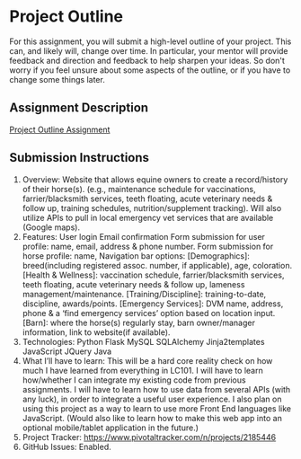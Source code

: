 # Project Outline
For this assignment, you will submit a high-level outline of your project. This can, and likely will, change over time. In particular, your mentor will provide feedback and direction and feedback to help sharpen your ideas. So don't worry if you feel unsure about some aspects of the outline, or if you have to change some things later.

## Assignment Description
[Project Outline Assignment](https://education.launchcode.org/liftoff/assignments/project-outline/)

## Submission Instructions

1.  Overview: Website that allows equine owners to create a record/history of their horse(s). (e.g., maintenance schedule for vaccinations, farrier/blacksmith services, teeth floating, acute veterinary needs & follow up, training schedules, nutrition/supplement tracking). Will also utilize APIs to pull in local emergency vet services that are available (Google maps).
2.  Features:
                User login
                Email confirmation
                Form submission for user profile: name, email, address & phone number.
                Form submission for horse profile: name,
            Navigation bar options:
                [Demographics]: breed(including registered assoc. number, if applicable), age, coloration.
                [Health & Wellness]: vaccination schedule, farrier/blacksmith services, teeth floating, acute veterinary needs & follow up, lameness management/maintenance.
                [Training/Discipline]: training-to-date, discipline, awards/points.
                [Emergency Services]: DVM name, address, phone & a ‘find emergency services’ option based on location input.
                [Barn]: where the horse(s) regularly stay, barn owner/manager information, link to website(if available).
3.  Technologies:
                Python
                Flask
                MySQL
                SQLAlchemy
                Jinja2templates
                JavaScript
                JQuery
                Java
4.  What I’ll have to learn: This will be a hard core reality check on how much I have learned from everything in LC101. I will have to learn how/whether I can integrate my existing code from previous assignments. I will have to learn how to use data from several APIs (with any luck), in order to integrate a useful user experience. I also plan on using this project as a way to learn to use more Front End languages like JavaScript. (Would also like to learn how to make this web app into an optional mobile/tablet application in the future.)
5.  Project Tracker: https://www.pivotaltracker.com/n/projects/2185446
6.  GitHub Issues: Enabled.